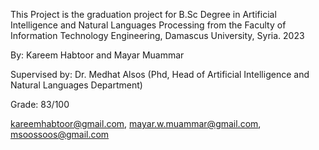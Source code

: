 This Project is the graduation project for B.Sc Degree in Artificial Intelligence and Natural Languages Processing from the Faculty of Information Technology Engineering, Damascus University, Syria. 2023

By: Kareem Habtoor and Mayar Muammar


Supervised by: Dr. Medhat Alsos (Phd, Head of Artificial Intelligence and Natural Languages Department)


Grade: 83/100


[kareemhabtoor@gmail.com](kareemhabtoor@gmail.com),
[mayar.w.muammar@gmail.com](mayar.w.muammar@gmail.com),
[msoossoos@gmail.com](msoossoos@gmail.com)